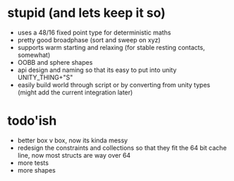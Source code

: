# stupid (and lets keep it so)

* uses a 48/16 fixed point type for deterministic maths
* pretty good broadphase (sort and sweep on xyz)
* supports warm starting and relaxing (for stable resting contacts, somewhat)
* OOBB and sphere shapes
* api design and naming so that its easy to put into unity UNITY_THING+"S"
* easily build world through script or by converting from unity types (might add the current integration later)

# todo'ish
* better box v box, now its kinda messy
* redesign the constraints and collections so that they fit the 64 bit cache line, now most structs are way over 64
* more tests
* more shapes
